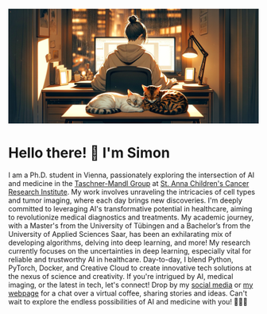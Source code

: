 ![](simonandcats.png)

# Hello there! 👋 I'm Simon

I am a Ph.D. student in Vienna, passionately exploring the intersection of AI and medicine in the [Taschner-Mandl Group](https://github.com/taschnermandlgroup) at [St. Anna Children's Cancer Research Institute](https://www.ccri.at). My work involves unraveling the intricacies of cell types and tumor imaging, where each day brings new discoveries. I'm deeply committed to leveraging AI's transformative potential in healthcare, aiming to revolutionize medical diagnostics and treatments. My academic journey, with a Master's from the University of Tübingen and a Bachelor’s from the University of Applied Sciences Saar, has been an exhilarating mix of developing algorithms, delving into deep learning, and more! My research currently focuses on the uncertainties in deep learning, especially vital for reliable and trustworthy AI in healthcare. Day-to-day, I blend Python, PyTorch, Docker, and Creative Cloud to create innovative tech solutions at the nexus of science and creativity. If you're intrigued by AI, medical imaging, or the latest in tech, let's connect! Drop by my [social media](www.linkedin.com/SGUTWEIN) or [my webpage](https://simonbon.github.io) for a chat over a virtual coffee, sharing stories and ideas. Can't wait to explore the endless possibilities of AI and medicine with you! 🤝🚀🧬
